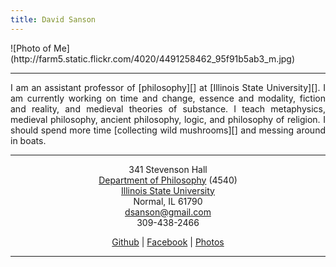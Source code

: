 ```yaml
---
title: David Sanson
---
```


<div class="home_image_container">
<div class="home_image">
![Photo of Me](http://farm5.static.flickr.com/4020/4491258462_95f91b5ab3_m.jpg)
</div>
</div>

* * * * *

<p style="text-align: justify">
I am an assistant professor of [philosophy][] at [Illinois State
University][]. I am currently working on time and change, essence and
modality, fiction and reality, and medieval theories of substance. I
teach metaphysics, medieval philosophy, ancient philosophy, logic, and
philosophy of religion. I should spend more time [collecting wild
mushrooms][] and messing around in boats.
</p>

* * * * *

<div style="text-align:center">

341 Stevenson Hall\
[Department of Philosophy][philosophy] (4540)\
[Illinois State University][]\
Normal, IL 61790\
<dsanson@gmail.com>\
309-438-2466

[Github][] | [Facebook][] | [Photos][]

* * * * *

</div>

  [philosophy]: http://philosophy.illinoisstate.edu/
  [Illinois State University]: http://illinoisstate.edu/
  [collecting wild mushrooms]: http://morelmushroomhunting.com/morelfinds.html
  [PhilPapers]: http://philpapers.org/s/David%20Sanson
  [Github]: http://github.com/dsanson
  [Facebook]: http://www.facebook.com/people/David_Sanson/12455093
  [Photos]: https://www.icloud.com/photostream/#A2532ODWLedxE
